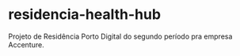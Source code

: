 # residencia-health-hub
Projeto de Residência Porto Digital do segundo período pra empresa Accenture.
